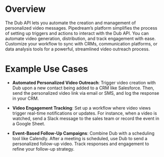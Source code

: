 # Overview

The Dub API lets you automate the creation and management of personalized video messages. Pipedream’s platform simplifies the process of setting up triggers and actions to interact with the Dub API. You can automate video generation, distribution, and track engagement with ease. Customize your workflow to sync with CRMs, communication platforms, or data analysis tools for a powerful, streamlined video outreach process.

# Example Use Cases

- **Automated Personalized Video Outreach**: Trigger video creation with Dub upon a new contact being added to a CRM like Salesforce. Then, send the personalized video link via email or SMS, and log the response in your CRM.

- **Video Engagement Tracking**: Set up a workflow where video views trigger real-time notifications or updates. For instance, when a video is watched, send a Slack message to the sales team or record the event in a Google Sheet.

- **Event-Based Follow-Up Campaigns**: Combine Dub with a scheduling tool like Calendly. After a meeting is scheduled, use Dub to send a personalized follow-up video. Track responses and engagement to refine your follow-up strategy.
